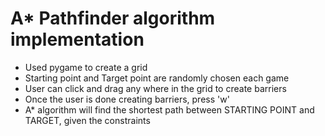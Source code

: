 # A* Pathfinder algorithm implementation 
- Used pygame to create a grid
- Starting point and Target point are randomly chosen each game
- User can click and drag any where in the grid to create barriers 
- Once the user is done creating barriers, press 'w'
- A* algorithm will find the shortest path between STARTING POINT and TARGET, given the constraints 
